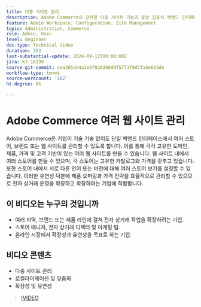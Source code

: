```yaml
---
title: 다중 사이트 관리 
description: Adobe Commerce의 강력한 다중 사이트 기능과 중앙 집중식 백엔드 인터페이스를 사용하여 손쉽게 여러 스토어, 브랜드 또는 웹 사이트를 관리할 수 있습니다.
feature: Admin Workspace, Configuration, Site Management
topic: Administration, Commerce
role: Admin, User
level: Beginner
doc-type: Technical Video
duration: 353
last-substantial-update: 2024-09-12T00:00:00Z
jira: KT-16199
source-git-commit: cea265de4a1e8f828d60d9f5773f0d7fa5e6b5de
workflow-type: tm+mt
source-wordcount: '162'
ht-degree: 0%

---
```


# Adobe Commerce 여러 웹 사이트 관리

Adobe Commerce은 기업이 기술 기술 없이도 단일 백엔드 인터페이스에서 여러 스토어, 브랜드 또는 웹 사이트를 관리할 수 있도록 합니다. 이를 통해 각각 고유한 도메인, 제품, 가격 및 고객 기반이 있는 여러 웹 사이트를 만들 수 있습니다. 웹 사이트 내에서 여러 스토어를 만들 수 있으며, 각 스토어는 고유한 카탈로그와 가격을 갖추고 있습니다. 또한 스토어 내에서 서로 다른 언어 또는 버전에 대해 여러 스토어 보기를 설정할 수 있습니다. 이러한 유연성 덕분에 제품 오퍼링과 가격 전략을 효율적으로 관리할 수 있으므로 전자 상거래 운영을 확장하고 확장하려는 기업에 적합합니다.

## 이 비디오는 누구의 것입니까

- 여러 지역, 브랜드 또는 제품 라인에 걸쳐 전자 상거래 작업을 확장하려는 기업.
- 스토어 매니저, 전자 상거래 디렉터 및 마케팅 팀.
- 온라인 시장에서 확장성과 유연성을 목표로 하는 기업.

## 비디오 콘텐츠

- 다중 사이트 관리
- 로컬라이제이션 및 맞춤화
- 확장성 및 유연성

>[!VIDEO](https://video.tv.adobe.com/v/3434034?learn=on&captions=kor)
